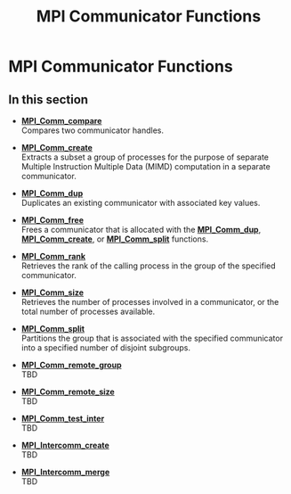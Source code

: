 ﻿---
title: MPI Communicator Functions
TOCTitle: MPI Communicator Functions
ms:assetid: EF7FD722-0ACF-4297-BEF1-CFD0F569DE8D
ms:mtpsurl: https://msdn.microsoft.com/en-us/library/Dn473255(v=VS.85)
ms:contentKeyID: 59360801
ms.date: 03/28/2018
mtps_version: v=VS.85
---

# MPI Communicator Functions

## In this section

  - [**MPI\_Comm\_compare**](mpi-comm-compare-function.md)  
    Compares two communicator handles.

  - [**MPI\_Comm\_create**](mpi-comm-create-function.md)  
    Extracts a subset a group of processes for the purpose of separate Multiple Instruction Multiple Data (MIMD) computation in a separate communicator.

  - [**MPI\_Comm\_dup**](mpi-comm-dup-function.md)  
    Duplicates an existing communicator with associated key values.

  - [**MPI\_Comm\_free**](mpi-comm-free-function.md)  
    Frees a communicator that is allocated with the [**MPI\_Comm\_dup**](mpi-comm-dup-function.md), [**MPI\_Comm\_create**](mpi-comm-create-function.md), or [**MPI\_Comm\_split**](mpi-comm-split-function.md) functions.

  - [**MPI\_Comm\_rank**](mpi-comm-rank-function.md)  
    Retrieves the rank of the calling process in the group of the specified communicator.

  - [**MPI\_Comm\_size**](mpi-comm-size-function.md)  
    Retrieves the number of processes involved in a communicator, or the total number of processes available.

  - [**MPI\_Comm\_split**](mpi-comm-split-function.md)  
    Partitions the group that is associated with the specified communicator into a specified number of disjoint subgroups.

  - [**MPI\_Comm\_remote\_group**](mpi-comm-remote-group-function.md)  
    TBD

  - [**MPI\_Comm\_remote\_size**](mpi-comm-remote-size-function.md)  
    TBD

  - [**MPI\_Comm\_test\_inter**](mpi-comm-test-inter-function.md)  
    TBD

  - [**MPI\_Intercomm\_create**](mpi-intercomm-create-function.md)  
    TBD

  - [**MPI\_Intercomm\_merge**](mpi-intercomm-merge-function.md)  
    TBD

